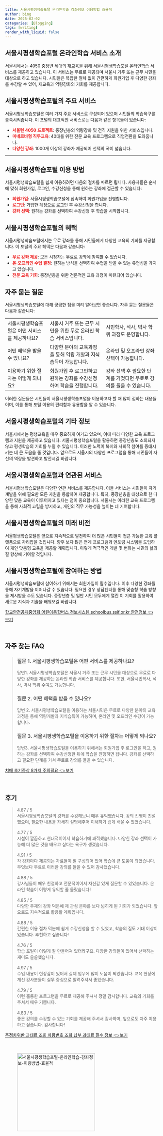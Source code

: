```yaml
---
title: 서울시평생학습포털 온라인학습 강좌정보 이용방법 효율적
author: bing
date: 2025-02-02
categories: [Blogging]
tags: [writing]
render_with_liquid: false
---
```



<h2 id='서울시평생학습포털_온라인학습_서비스소개'>서울시평생학습포털 온라인학습 서비스 소개</h2>

<p>서울시에서는 4050 중장년 세대의 재교육을 위해 서울시평생학습포털 온라인학습 서비스를 제공하고 있습니다. 이 서비스는 무료로 제공되며 서울시 거주 또는 근무 시민을 대상으로 하고 있습니다. 시민들은 복잡한 절차 없이 간편하게 회원가입 후 다양한 강좌를 수강할 수 있어, 재교육과 역량강화의 기회를 제공합니다.</p>

<h2 id='서울시평생학습포털의_주요_서비스'>서울시평생학습포털의 주요 서비스</h2>

<p>서울시평생학습포털은 여러 가지 주요 서비스로 구성되어 있으며 시민들의 학습욕구를 충족시켜줍니다. 이 포털의 대표적인 서비스로는 다음과 같은 항목들이 있습니다:</p>

<ul>
    <li><b><span style="color: #ee2323;">서울런 4050 프로젝트</span></b>: 중장년층의 역량강화 및 전직 지원을 위한 서비스입니다.</li>
    <li><b><span style="color: #ee2323;">미네르바형 직무교육</span></b>: 40대를 위한 전문 교육 프로그램으로 직업전환을 도와줍니다.</li>
    <li><b><span style="color: #ee2323;">다양한 강좌</span></b>: 1000개 이상의 강좌가 제공되어 선택의 폭이 넓습니다.</li>
</ul>

<hr />

<h2 id='서울시평생학습포털_이용방법'>서울시평생학습포털 이용 방법</h2>

<p>서울시평생학습포털을 쉽게 이용하려면 다음의 절차를 따르면 됩니다. 사용자들은 순서에 맞춰 회원가입, 로그인, 수강신청을 통해 원하는 강좌에 접근할 수 있습니다:</p>

<ul>
    <li><b><span style="color: #ee2323;">회원가입</span></b>: 서울시평생학습포털에 접속하여 회원가입을 진행합니다.</li>
    <li><b><span style="color: #ee2323;">로그인</span></b>: 가입한 계정으로 로그인 후 수강신청을 합니다.</li>
    <li><b><span style="color: #ee2323;">강좌 선택</span></b>: 원하는 강좌를 선택하여 수강신청 후 학습을 시작합니다.</li>
</ul>

<h2 id='서울시평생학습포털의_혜택'>서울시평생학습포털의 혜택</h2>

<p>서울시평생학습포털에서는 무료 강좌를 통해 시민들에게 다양한 교육의 기회를 제공합니다. 이 포털의 주요 혜택은 다음과 같습니다:</p>

<ul>
    <li><b><span style="color: #ee2323;">무료 강좌 제공</span></b>: 모든 시청자는 무료로 강좌에 참여할 수 있습니다.</li>
    <li><b><span style="color: #ee2323;">온·오프라인 수업 결정</span></b>: 원하는 방식을 선택하여 수업을 받을 수 있는 유연성을 가지고 있습니다.</li>
    <li><b><span style="color: #ee2323;">전문 교육 기회</span></b>: 중장년층을 위한 전문적인 교육 과정이 마련되어 있습니다.</li>
</ul>

<h2 id='자주_묻는_질문'>자주 묻는 질문</h2>

<p>서울시평생학습포털에 대해 궁금한 점을 미리 알아보면 좋습니다. 자주 묻는 질문들은 다음과 같습니다:</p>

<table>
    <tr>
        <td>서울시평생학습포털은 어떤 서비스를 제공하나요?</td>
        <td>서울시 거주 또는 근무 시민을 위한 무료 온라인 학습 서비스입니다.</td>
        <td>시민학사, 석사, 박사 학위 과정도 운영합니다.</td>
    </tr>
    <tr>
        <td>어떤 혜택을 받을 수 있나요?</td>
        <td>다양한 분야의 교육과정을 통해 역량 개발과 지식 습득이 가능합니다.</td>
        <td>온라인 및 오프라인 강좌 선택이 가능합니다.</td>
    </tr>
    <tr>
        <td>이용하기 위한 절차는 어떻게 되나요?</td>
        <td>회원가입 후 로그인하고 원하는 강좌를 수강신청하여 학습을 진행합니다.</td>
        <td>강좌 선택 후 필요한 단계를 거쳤다면 무료로 강의를 들을 수 있습니다.</td>
    </tr>
</table>

<p>이러한 질문들은 시민들이 서울시평생학습포털을 이용하고자 할 때 많이 접하는 내용들이며, 이를 통해 포털 이용의 편리함과 유용함을 알 수 있습니다.</p>

<h2 id='서울시평생학습포털의_기타_정보'>서울시평생학습포털의 기타 정보</h2>

<p>서울시에서는 평생교육을 매우 중요하게 여기고 있으며, 이에 따라 다양한 교육 프로그램과 지원을 제공하고 있습니다. 서울시평생학습포털을 활용하면 중장년층도 소외되지 않고 평생학습의 기회를 누릴 수 있습니다. 이러한 노력이 복지와 사회적 참여를 증대시키는 데 큰 도움을 줄 것입니다. 앞으로도 서울시의 다양한 프로그램을 통해 시민들이 자신의 역량을 발견하고 발전시길 바랍니다.</p>

<h2 id='서울시평생학습포털_연관_서비스'>서울시평생학습포털과 연관된 서비스</h2>

<p>서울시평생학습포털은 다양한 연관 서비스를 제공합니다. 이들 서비스는 시민들이 자기계발을 위해 필요한 모든 자원을 통합하여 제공합니다. 특히, 중장년층을 대상으로 한 다양한 맞춤 교육이 이루어지고 있다는 점이 중요합니다. 서울시는 이러한 교육 프로그램을 통해 사회적 고립을 방지하고, 개인의 직무 가능성을 높이는 데 기여합니다.</p>

<h2 id='서울시평생학습포털_미래_비전'>서울시평생학습포털의 미래 비전</h2>

<p>서울평생학습포털은 앞으로 지속적으로 발전하여 더 많은 시민들이 접근 가능한 교육 플랫폼으로 자리잡을 것입니다. 향후 보다 많은 연계 프로그램과 멘토링 시스템을 도입하여 개인 맞춤형 교육을 제공할 계획입니다. 이렇게 적극적인 개발 및 변화는 시민의 삶의 질 향상에 기여할 것입니다.</p>

<h2 id='서울시평생학습포털_참여_방법'>서울시평생학습포털에 참여하는 방법</h2>

<p>서울시평생학습포털에 참여하기 위해서는 회원가입이 필수입니다. 이후 다양한 강좌를 통해 자기계발을 이어나갈 수 있습니다. 필요한 경우 상담센터를 통해 맞춤형 학습 방향을 제시받을 수도 있습니다. 중장년층 및 일반 시민 모두에게 열린 이 기회를 활용하여 새로운 지식과 기술을 배워보길 바랍니다.</p>


<p><a class="click-button" title="학교안전공제중앙회 어린이통학버스 정보시스템 schoolbus.ssif.or.kr 안전정보" href="https://afficreate.github.io/posts/%ED%95%99%EA%B5%90%EC%95%88%EC%A0%84%EA%B3%B5%EC%A0%9C%EC%A4%91%EC%95%99%ED%9A%8C-%EC%96%B4%EB%A6%B0%EC%9D%B4%ED%86%B5%ED%95%99%EB%B2%84%EC%8A%A4-%EC%A0%95%EB%B3%B4%EC%8B%9C%EC%8A%A4%ED%85%9C-schoolbus.ssif.or.kr-%EC%95%88%EC%A0%84%EC%A0%95%EB%B3%B4/" rel="dofollow">학교안전공제중앙회 어린이통학버스 정보시스템 schoolbus.ssif.or.kr 안전정보 👈 보기</a></p><br>
<h2 id='자주_찾는_FAQ'>자주 찾는 FAQ</h2>
<div itemscope="" itemtype="https://schema.org/FAQPage"> 
<blockquote> 
<div itemscope="" itemprop="mainEntity" itemtype="https://schema.org/Question"> 
<h3 itemprop="name">질문 1. 서울시평생학습포털은 어떤 서비스를 제공하나요?</h3> 
<div itemscope="" itemprop="acceptedAnswer" itemtype="https://schema.org/Answer"> 
<span itemprop="text"> 
<p>답변1. 서울시평생학습포털은 서울시 거주 또는 근무 시민을 대상으로 무료로 다양한 강좌를 제공하는 온라인 학습 서비스를 제공합니다. 또한, 서울시민학사, 석사, 박사 학위 수여도 가능합니다.</p> 
</span> 
</div> 
</div> 
<div itemscope="" itemprop="mainEntity" itemtype="https://schema.org/Question"> 
<h3 itemprop="name">질문 2. 어떤 혜택을 받을 수 있나요?</h3> 
<div itemscope="" itemprop="acceptedAnswer" itemtype="https://schema.org/Answer"> 
<span itemprop="text"> 
<p>답변 2. 서울시평생학습포털을 이용하는 서울시민은 무료로 다양한 분야의 교육과정을 통해 역량개발과 지식습득이 가능하며, 온라인 및 오프라인 수강이 가능합니다.</p> 
</span> 
</div> 
</div> 
<div itemscope="" itemprop="mainEntity" itemtype="https://schema.org/Question"> 
<h3 itemprop="name">질문 3. 서울시평생학습포털을 이용하기 위한 절차는 어떻게 되나요?</h3> 
<div itemscope="" itemprop="acceptedAnswer" itemtype="https://schema.org/Answer"> 
<span itemprop="text"> 
<p>답변3. 서울시평생학습포털을 이용하기 위해서는 회원가입 후 로그인을 하고, 원하는 강좌를 선택하여 수강신청한 뒤에 학습을 진행하면 됩니다. 강좌를 선택하고 필요한 단계를 거쳐 무료로 강의를 들을 수 있습니다.</p> 
</span> 
</div> 
</div> 
</blockquote> 
</div>
<p><a class="click-button" title="치매 초기증상 8가지 주의필요" href="https://afficreate.github.io/posts/%EC%B9%98%EB%A7%A4-%EC%B4%88%EA%B8%B0%EC%A6%9D%EC%83%81-8%EA%B0%80%EC%A7%80-%EC%A3%BC%EC%9D%98%ED%95%84%EC%9A%94/" rel="dofollow">치매 초기증상 8가지 주의필요 👈 보기</a></p><br>
<h2 id='후기'>후기</h2>
<div itemscope itemtype="https://schema.org/Product">
  <blockquote>
  <div itemprop="review" itemscope itemtype="https://schema.org/Review">
      <div itemprop="reviewRating" itemscope itemtype="https://schema.org/Rating"> <span itemprop="ratingValue">4.87</span> / <span itemprop="bestRating">5</span> </div>
      <span itemprop="reviewBody">서울시평생학습포털의 강좌를 수강해보니 매우 유익했습니다. 강의 진행이 친절했으며, 필요한 내용을 자세히 설명해주어 이해하기 쉽게 배울 수 있었습니다.</span>
  </div>
  <br>
  <div itemprop="review" itemscope itemtype="https://schema.org/Review">
      <div itemprop="reviewRating" itemscope itemtype="https://schema.org/Rating"> <span itemprop="ratingValue">4.77</span> / <span itemprop="bestRating">5</span> </div>
      <span itemprop="reviewBody">시설이 깔끔하고 현대적이어서 학습하기에 쾌적했습니다. 다양한 강좌 선택이 가능해 더 많은 것을 배우고 싶다는 욕구가 생겼습니다.</span>
  </div>
  <br>
  <div itemprop="review" itemscope itemtype="https://schema.org/Review">
      <div itemprop="reviewRating" itemscope itemtype="https://schema.org/Rating"> <span itemprop="ratingValue">4.91</span> / <span itemprop="bestRating">5</span> </div>
      <span itemprop="reviewBody">각 강좌마다 제공되는 자료들이 잘 구성되어 있어 학습에 큰 도움이 되었습니다. 무엇보다 무료로 이러한 강의를 들을 수 있어 감사했습니다.</span>
  </div>
  <br>
  <div itemprop="review" itemscope itemtype="https://schema.org/Review">
      <div itemprop="reviewRating" itemscope itemtype="https://schema.org/Rating"> <span itemprop="ratingValue">4.88</span> / <span itemprop="bestRating">5</span> </div>
      <span itemprop="reviewBody">강사님들이 매우 친절하고 전문적이어서 자신감 있게 질문할 수 있었습니다. 온라인 학습이 이렇게 유익할 줄 몰랐습니다!</span>
  </div>
  <br>
  <div itemprop="review" itemscope itemtype="https://schema.org/Review">
      <div itemprop="reviewRating" itemscope itemtype="https://schema.org/Rating"> <span itemprop="ratingValue">4.85</span> / <span itemprop="bestRating">5</span> </div>
      <span itemprop="reviewBody">다양한 주제의 강좌 덕분에 제 관심 분야를 보다 넓히게 된 기회가 되었습니다. 앞으로도 지속적으로 활용할 계획입니다.</span>
  </div>
  <br>
  <div itemprop="review" itemscope itemtype="https://schema.org/Review">
      <div itemprop="reviewRating" itemscope itemtype="https://schema.org/Rating"> <span itemprop="ratingValue">4.88</span> / <span itemprop="bestRating">5</span> </div>
      <span itemprop="reviewBody">간편한 이용 절차 덕분에 쉽게 수강신청을 할 수 있었고, 학습의 질도 기대 이상이었습니다. 추천하고 싶습니다!</span>
  </div>
  <br>
  <div itemprop="review" itemscope itemtype="https://schema.org/Review">
      <div itemprop="reviewRating" itemscope itemtype="https://schema.org/Rating"> <span itemprop="ratingValue">4.76</span> / <span itemprop="bestRating">5</span> </div>
      <span itemprop="reviewBody">학습 포털이 이렇게 잘 만들어져 있더라구요. 다양한 강의들이 있어서 선택하는 재미도 쏠쏠했습니다.</span>
  </div>
  <br>
  <div itemprop="review" itemscope itemtype="https://schema.org/Review">
      <div itemprop="reviewRating" itemscope itemtype="https://schema.org/Rating"> <span itemprop="ratingValue">4.97</span> / <span itemprop="bestRating">5</span> </div>
      <span itemprop="reviewBody">수업 내용이 현장감이 있어서 실제 업무에 많이 도움이 되었습니다. 교육 현장에 계신 강사분들이 실무 중심으로 알려주셔서 좋았습니다.</span>
  </div>
  <br>
  <div itemprop="review" itemscope itemtype="https://schema.org/Review">
      <div itemprop="reviewRating" itemscope itemtype="https://schema.org/Rating"> <span itemprop="ratingValue">4.79</span> / <span itemprop="bestRating">5</span> </div>
      <span itemprop="reviewBody">이런 훌륭한 프로그램을 무료로 제공해 주셔서 정말 감사합니다. 교육의 기회를 주셔서 매우 기쁩니다.</span>
  </div>
  <br>
  <div itemprop="review" itemscope itemtype="https://schema.org/Review">
      <div itemprop="reviewRating" itemscope itemtype="https://schema.org/Rating"> <span itemprop="ratingValue">4.83</span> / <span itemprop="bestRating">5</span> </div>
      <span itemprop="reviewBody">좋은 강의를 수강할 수 있는 기회를 제공해 주셔서 감사하며, 앞으로도 자주 이용하고 싶습니다. 감사합니다!</span>
  </div>
  </blockquote>
</div>
<p><a class="click-button" title="주정차위반 과태료 조회 차량번호 조회 납부 과태료 필수 정보" href="https://afficreate.github.io/posts/%EC%A3%BC%EC%A0%95%EC%B0%A8%EC%9C%84%EB%B0%98-%EA%B3%BC%ED%83%9C%EB%A3%8C-%EC%A1%B0%ED%9A%8C-%EC%B0%A8%EB%9F%89%EB%B2%88%ED%98%B8-%EC%A1%B0%ED%9A%8C-%EB%82%A9%EB%B6%80-%EA%B3%BC%ED%83%9C%EB%A3%8C-%ED%95%84%EC%88%98-%EC%A0%95%EB%B3%B4/" rel="dofollow">주정차위반 과태료 조회 차량번호 조회 납부 과태료 필수 정보 👈 보기</a></p><br>
<figure class="image"><img src="https://afficreate.github.io/assets/img/thumbnail/서울시평생학습포털-온라인학습-강좌정보-이용방법-효율적.webp" alt="서울시평생학습포털-온라인학습-강좌정보-이용방법-효율적" width="256" height="256"></figure>